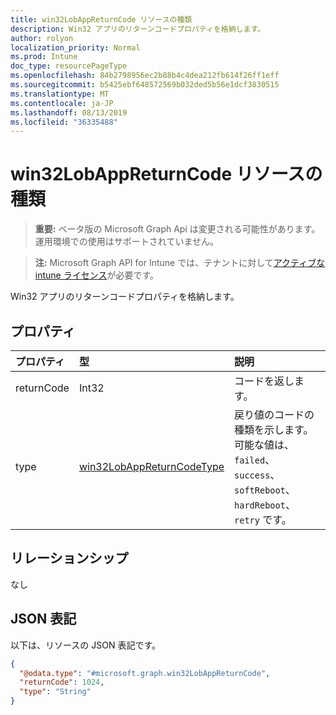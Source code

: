 ```yaml
---
title: win32LobAppReturnCode リソースの種類
description: Win32 アプリのリターンコードプロパティを格納します。
author: rolyon
localization_priority: Normal
ms.prod: Intune
doc_type: resourcePageType
ms.openlocfilehash: 84b2798956ec2b88b4c4dea212fb614f26ff1eff
ms.sourcegitcommit: b5425ebf648572569b032ded5b56e1dcf3830515
ms.translationtype: MT
ms.contentlocale: ja-JP
ms.lasthandoff: 08/13/2019
ms.locfileid: "36335488"
---
```

# <a name="win32lobappreturncode-resource-type"></a>win32LobAppReturnCode リソースの種類

> **重要:** ベータ版の Microsoft Graph Api は変更される可能性があります。運用環境での使用はサポートされていません。

> **注:** Microsoft Graph API for Intune では、テナントに対して[アクティブな intune ライセンス](https://go.microsoft.com/fwlink/?linkid=839381)が必要です。

Win32 アプリのリターンコードプロパティを格納します。

## <a name="properties"></a>プロパティ
|プロパティ|型|説明|
|:---|:---|:---|
|returnCode|Int32|コードを返します。|
|type|[win32LobAppReturnCodeType](../resources/intune-apps-win32lobappreturncodetype.md)|戻り値のコードの種類を示します。 可能な値は、`failed`、`success`、`softReboot`、`hardReboot`、`retry` です。|

## <a name="relationships"></a>リレーションシップ
なし

## <a name="json-representation"></a>JSON 表記
以下は、リソースの JSON 表記です。
<!-- {
  "blockType": "resource",
  "@odata.type": "microsoft.graph.win32LobAppReturnCode"
}
-->
``` json
{
  "@odata.type": "#microsoft.graph.win32LobAppReturnCode",
  "returnCode": 1024,
  "type": "String"
}
```




